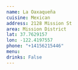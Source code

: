 ```yaml
---
name: La Oaxaqueña
cuisine: Mexican
address: 2128 Mission St
area: Mission District
lat: 37.7629157
lon: -122.4197557
phone: "+14156215446"
menu: 
drinks: False
---
```

